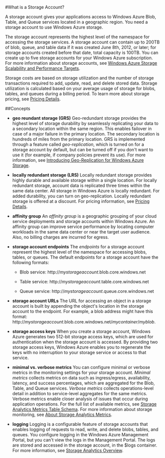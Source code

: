 <properties linkid="manage-services-what-is-a-storage-account" urlDisplayName="What is a Storage Account" pageTitle="What is a storage account - Windows Azure service management" metaKeywords="" description="An introduction to storage accounts in Windows Azure." metaCanonical="" services="storage" documentationCenter="" title="What is a Storage Account?" authors=""  solutions="" writer="tysonn" manager="" editor=""  />





#What is a Storage Account?

A storage account gives your applications access to Windows Azure Blob, Table, and Queue services located in a geographic region. You need a storage account to use Windows Azure storage. 

The storage account represents the highest level of the namespace for accessing the storage services. A storage account can contain up to 200TB of blob, queue, and table data if it was created June 8th, 2012, or later; for storage accounts created before that date, total capacity is 100TB. You can create up to five storage accounts for your Windows Azure subscription. For more information about storage accounts, see [Windows Azure Storage Scalability and Performance Targets](http://msdn.microsoft.com/en-us/library/dn249410.aspx).

Storage costs are based on storage utilization and the number of storage transactions required to add, update, read, and delete stored data. Storage utilization is calculated based on your average usage of storage for blobs, tables, and queues during a billing period. To learn more about storage pricing, see [Pricing Details](http://www.windowsazure.com/en-us/pricing/details/#storage).

##Concepts

- **geo reundant storage (GRS)**   Geo-redundant storage provides the highest level of storage durability by seamlessly replicating your data to a secondary location within the same region. This enables failover in case of a major failure in the primary location. The secondary location is hundreds of miles from the primary location. GRS is implemented through a feature called *geo-replication*, which is turned on for a storage account by default, but can be turned off if you don't want to use it (for example, if company policies prevent its use). For more information, see [Introducing Geo-Replication for Windows Azure Storage](http://blogs.msdn.com/b/windowsazurestorage/archive/2011/09/15/introducing-geo-replication-for-windows-azure-storage.aspx). 

- **locally redundant storage (LRS)**   Locally redundant storage provides highly durable and available storage within a single location. For locally redundant storage, account data is replicated three times within the same data center. All storage in Windows Azure is locally redundant. For added durability, you can turn on geo-replication. Locally redundant storage is offered at a discount. For pricing information, see [Pricing Details](http://www.windowsazure.com/en-us/pricing/details/#storage). 

- **affinity group**   An *affinity group* is a geographic grouping of your cloud service deployments and storage accounts within Windows Azure. An affinity group can improve service performance by locating computer workloads in the same data center or near the target user audience. Also, no billing charges are incurred for egress.

- **storage account endpoints**   The *endpoints* for a storage account represent the highest level of the namespace for accessing blobs, tables, or queues. The default endpoints for a storage account have the following formats: 

    - Blob service: http://*mystorageaccount*.blob.core.windows.net

    - Table service: http://*mystorageaccount*.table.core.windows.net

    - Queue service: http://*mystorageaccount*.queue.core.windows.net

- **storage account URLs**   The URL for accessing an object in a storage account is built by appending the object's location in the storage account to the endpoint. For example, a blob address might have this format: http://*mystorageaccount*.blob.core.windows.net/*mycontainer*/*myblob*.

- **storage access keys**   When you create a storage account, Windows Azure generates two 512-bit storage access keys, which are used for authentication when the storage account is accessed. By providing two storage access keys, Windows Azure enables you to regenerate the keys with no interruption to your storage service or access to that service.

- **minimal vs. verbose metrics**   You can configure minimal or verbose metrics in the monitoring settings for your storage account. *Minimal metrics* collects metrics on data such as ingress/egress, availability, latency, and success percentages, which are aggregated for the Blob, Table, and Queue services. *Verbose metrics* collects operations-level detail in addition to service-level aggregates for the same metrics. Verbose metrics enable closer analysis of issues that occur during application operations. For the full list of available metrics, see [Storage Analytics Metrics Table Schema](http://msdn.microsoft.com/en-us/library/windowsazure/hh343264.aspx). For more information about storage monitoring, see [About Storage Analytics Metrics](http://msdn.microsoft.com/en-us/library/windowsazure/hh343258.aspx).

- **logging**   Logging is a configurable feature of storage accounts that enables logging of requests to read, write, and delete blobs, tables, and queues. You configure logging in the Windows Azure Management Portal, but you can't view the logs in the Management Portal. The logs are stored and accessed in the storage account, in the $logs container. For more information, see [Storage Analytics Overview](http://msdn.microsoft.com/en-us/library/windowsazure/hh343268.aspx).
